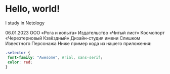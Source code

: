 # Hello, world!

I study in Netology

06.01.2023
ООО «Рога и копыта»
Издательство «Читый лист»
Космопорт «Черезтерновый Кзвёздный»
Дизайн-студия имени Слишком Известного Персонажа
Ниже пример кода из нашего приложения:
 ```css
.selector {
  font-family: "Awesome", Arial, sans-serif;
  color: red;
}
```
